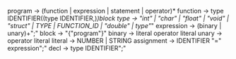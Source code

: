 program -> (function | expression | statement | operator)*
function -> type IDENTIFIER((type IDENTIFIER,)*)block
type -> "int" | "char" | "float" | "void" | "struct" | TYPE | FUNCTION_ID | "double" | type"*"
expression ->  (binary | unary)+";"
block -> "{"program"}"
binary -> literal operator literal
unary -> operator literal
literal -> NUMBER | STRING
assignment -> IDENTIFIER "=" expression";"
decl -> type IDENTIFIER";"